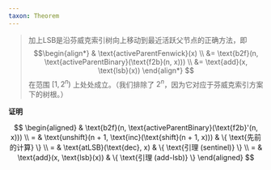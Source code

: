 ```yaml
---
taxon: Theorem
---
```


> 加上LSB是沿芬威克索引树向上移动到最近活跃父节点的正确方法，即
$$\begin{align*} & \text{activeParentFenwick}(x) \\ &= \text{b2f}(n, \text{activeParentBinary}(\text{f2b}(n, x))) \\ &= \text{add}(x, \text{lsb}(x)) \end{align*} $$
> 在范围 $[1, 2^n)$ 上处处成立。（我们排除了 $2^n$，因为它对应于芬威克索引方案下的树根。）

**证明**

$$
\begin{aligned}
& \text{b2f}(n, \text{activeParentBinary}(\text{f2b}'(n, x))) \\
= & \text{unshift}(n + 1, \text{inc}(\text{shift}(n + 1, x))) & \{ \text{先前的计算} \} \\
= & \text{atLSB}(\text{dec}, x) & \{ \text{引理 (sentinel)} \} \\
= & \text{add}(x, \text{lsb}(x)) & \{ \text{引理 (add-lsb)} \}
\end{aligned}
$$

